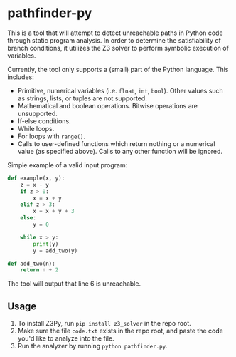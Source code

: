 # pathfinder-py

This is a tool that will attempt to detect unreachable paths in Python code through static program analysis.
In order to determine the satisfiability of branch conditions, it utilizes the Z3 solver to perform symbolic execution of variables.

Currently, the tool only supports a (small) part of the Python language. This includes:
- Primitive, numerical variables (i.e. `float`, `int`, `bool`). Other values such as strings, lists, or tuples are not supported.
- Mathematical and boolean operations. Bitwise operations are unsupported.
- If-else conditions.
- While loops.
- For loops with `range()`.
- Calls to user-defined functions which return nothing or a numerical value (as specified above). Calls to any other function will be ignored.

Simple example of a valid input program:
```python
def example(x, y):
    z = x - y
    if z > 0:
        x = x + y
    elif z > 3:
        x = x + y + 3
    else:
        y = 0

    while x > y:
        print(y)
        y = add_two(y)

def add_two(n):
    return n + 2
```
The tool will output that line 6 is unreachable.

## Usage
1. To install Z3Py, run `pip install z3_solver` in the repo root.
2. Make sure the file `code.txt` exists in the repo root, and paste the code you'd like to analyze into the file.
3. Run the analyzer by running `python pathfinder.py`.
